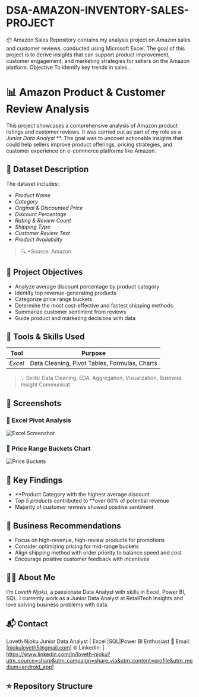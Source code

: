 # DSA-AMAZON-INVENTORY-SALES-PROJECT
📦 Amazon Sales  Repository contains my  analysis project on Amazon sales and customer reviews, conducted using Microsoft Excel. The goal of this project is to derive insights that can support product improvement, customer engagement, and marketing strategies for sellers on the Amazon platform.  Objective  To identify key trends in sales .
# 📊 Amazon Product & Customer Review Analysis

This project showcases a comprehensive analysis of Amazon product listings and customer reviews. It was carried out as part of my role as a *Junior Data Analyst* **. The goal was to uncover actionable insights that could help sellers improve product offerings, pricing strategies, and customer experience on e-commerce platforms like Amazon.

## 📁 Dataset Description

The dataset includes:

- *Product Name*
- *Category*
- *Original & Discounted Price*
- *Discount Percentage*
- *Rating & Review Count*
- *Shipping Type*
- *Customer Review Text*
- *Product Availability*

> 🔍 *Source: Amazon 



## 🎯 Project Objectives

- Analyze average discount percentage by product category  
- Identify top revenue-generating products  
- Categorize price range buckets  
- Determine the most cost-effective and fastest shipping methods  
- Summarize customer sentiment from reviews  
- Guide product and marketing decisions with data


## 🧰 Tools & Skills Used

| Tool          | Purpose                           |
|---------------|------------------------------------|
| *Excel*     | Data Cleaning, Pivot Tables, Formulas, Charts |

> 💡 Skills: Data Cleaning, EDA, Aggregation, Visualization, Business Insight Communicat

## 📸 Screenshots

### 📌 Excel Pivot Analysis
![Excel Screenshot](screenshots/excel_pivot.png)

### 📌 Price Range Buckets Chart
![Price Buckets](screenshots/price_buckets.png)




## 📌 Key Findings

- **Product Category  with the highest average discount 
- *Top 5 products* contributed to **over 60% of potential revenue
- Majority of *customer reviews* showed positive sentiment


## 🧠 Business Recommendations

- Focus on high-revenue, high-review products for promotions  
- Consider optimizing pricing for mid-range buckets  
- Align shipping method with order priority to balance speed and cost  
- Encourage positive customer feedback with incentives



## 🧑‍💻 About Me

I’m *Loveth Njoku*, a passionate Data Analyst with skills in Excel, Power BI, SQL. I currently work as a Junior Data Analyst at RetailTech Insights and love solving business problems with data.

## 📬 Contact
Loveth Njoku
Junior Data Analyst | Excel |SQL|Power BI Enthusiast
📧 Email: [njokuloveth5@gmail.com]
🌐 LinkedIn: [ https://www.linkedin.com/in/loveth-njoku?utm_source=share&utm_campaign=share_via&utm_content=profile&utm_medium=android_app]



## ⭐ Repository Structure
